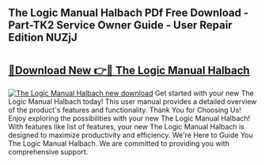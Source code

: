## The Logic Manual Halbach PDf Free Download - Part-TK2 Service Owner Guide - User Repair Edition NUZjJ

# <h2><a href="http://cf1487.oget.top/?id=The+Logic+Manual+Halbach">🔗Download New 👉🔴 The Logic Manual Halbach</a></h2>

[![The Logic Manual Halbach new download](https://i.imgur.com/5g1atiW.png)](http://cf1487.oget.top/?id=The+Logic+Manual+Halbach)
Get started with your new The Logic Manual Halbach today! This user manual provides a detailed overview of the product's features and functionality. Thank You for Choosing Us! Enjoy exploring the possibilities with your new The Logic Manual Halbach! With features like list of features, your new The Logic Manual Halbach is designed to maximize productivity and efficiency. We're Here to Guide You The Logic Manual Halbach. We are committed to providing you with comprehensive support.
